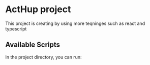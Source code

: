 # ActHup project

This project is creating by using more teqninges such as react and typescript

## Available Scripts

In the project directory, you can run:


